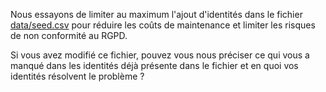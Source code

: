 Nous essayons de limiter au maximum l'ajout d'identités dans le fichier [data/seed.csv](data/seed.csv) pour réduire les coûts de maintenance et limiter les risques de non conformité au RGPD.

Si vous avez modifié ce fichier, pouvez vous nous préciser ce qui vous a manqué dans les identités déjà présente dans le fichier et en quoi vos identités résolvent le problème ?
